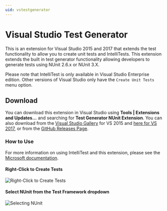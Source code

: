 ```yaml
---
uid: vstestgenerator
---
```


# Visual Studio Test Generator

This is an extension for Visual Studio 2015 and 2017 that extends
the test functionality to allow you to create unit tests and IntelliTests.
This extension extends the built in test generator functionality allowing
developers to generate tests using NUnit 2.6.x or NUnit 3.X.

Please note that IntelliTest is only available in Visual
Studio Enterprise edition. Other versions of Visual Studio
only have the `Create Unit Tests` menu option.

## Download

You can download this extension in Visual Studio using **Tools | Extensions and Updates...**
and searching for **Test Generator NUnit Extension**. You can also download from the
[Visual Studio Gallery](https://visualstudiogallery.msdn.microsoft.com/bd30bf3f-4183-4b00-a245-1875316b8cd3) for VS 2015 and [here for VS 2017](https://marketplace.visualstudio.com/items?itemName=NUnitDevelopers.TestGeneratorNUnitextension-18371),
or from the [GitHub Releases Page](https://github.com/nunit/nunit-vs-testgenerator/releases).

### How to Use

For more information on using IntelliTest and this extension, please
see the [Microsoft documentation](https://msdn.microsoft.com/en-us/library/dn823749.aspx).

#### Right-Click to Create Tests

![Right-Click to Create Tests](~/images/right-click-create-tests.png)

#### Select NUnit from the Test Framework dropdown

![Selecting NUnit](~/images/right-click-create-tests.png)
